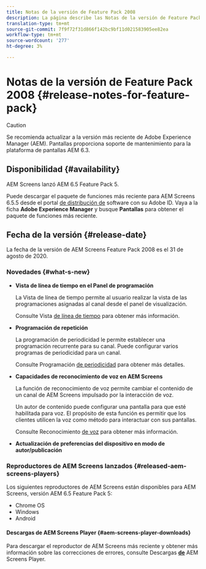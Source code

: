 ```yaml
---
title: Notas de la versión de Feature Pack 2008
description: La página describe las Notas de la versión de Feature Pack 2008.
translation-type: tm+mt
source-git-commit: 7f9f72f31d866f142bc9bf11d021583905ee82ea
workflow-type: tm+mt
source-wordcount: '277'
ht-degree: 3%

---
```



# Notas de la versión de Feature Pack 2008 {#release-notes-for-feature-pack}

>[!CAUTION]
>
>Se recomienda actualizar a la versión más reciente de Adobe Experience Manager (AEM). Pantallas proporciona soporte de mantenimiento para la plataforma de pantallas AEM 6.3.

## Disponibilidad {#availability}

AEM Screens lanzó AEM 6.5 Feature Pack 5.

Puede descargar el paquete de funciones más reciente para AEM Screens 6.5.5 desde el portal [de distribución de](https://experience.adobe.com/#/downloads/content/software-distribution/en/aem.html) software con su Adobe ID. Vaya a la ficha **Adobe Experience Manager** y busque **Pantallas** para obtener el paquete de funciones más reciente.

## Fecha de la versión {#release-date}

La fecha de la versión de AEM Screens Feature Pack 2008 es el 31 de agosto de 2020.

### Novedades {#what-s-new}

* **Vista de línea de tiempo en el Panel de programación**

   La Vista de línea de tiempo permite al usuario realizar la vista de las programaciones asignadas al canal desde el panel de visualización.

   Consulte Vista [de línea de tiempo](/help/user-guide/channel-assignment-latest-fp.md#timeline-view) para obtener más información.

* **Programación de repetición**

   La programación de periodicidad le permite establecer una programación recurrente para su canal. Puede configurar varios programas de periodicidad para un canal.

   Consulte Programación [de periodicidad](/help/user-guide/channel-assignment-latest-fp.md#recurrence-schedule) para obtener más detalles.

* **Capacidades de reconocimiento de voz en AEM Screens**

   La función de reconocimiento de voz permite cambiar el contenido de un canal de AEM Screens impulsado por la interacción de voz.

   Un autor de contenido puede configurar una pantalla para que esté habilitada para voz. El propósito de esta función es permitir que los clientes utilicen la voz como método para interactuar con sus pantallas.

   Consulte Reconocimiento [de voz](voice-recognition.md) para obtener más información.

* **Actualización de preferencias del dispositivo en modo de autor/publicación**

### Reproductores de AEM Screens lanzados {#released-aem-screens-players}

Los siguientes reproductores de AEM Screens están disponibles para AEM Screens, versión AEM 6.5 Feature Pack 5:

* Chrome OS
* Windows
* Android

#### Descargas de AEM Screens Player  {#aem-screens-player-downloads}

Para descargar el reproductor de AEM Screens más reciente y obtener más información sobre las correcciones de errores, consulte Descargas **[de](https://download.macromedia.com/screens/)** AEM Screens Player.

